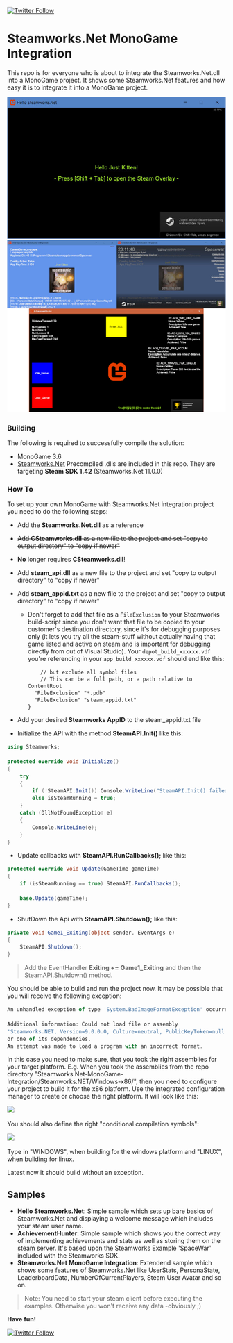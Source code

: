 [![Twitter Follow](https://img.shields.io/twitter/follow/sqrMin1.svg?style=social&label=Follow)](https://twitter.com/sqrMin1)

# Steamworks.Net MonoGame Integration
This repo is for everyone who is about to integrate the Steamworks.Net.dll into a MonoGame project. It shows some Steamworks.Net features and how easy it is to integrate it into a MonoGame project.

![HelloSteamworks](Documentation/MonoGameSteamworksNet_03.jpg)
![HelloSteamworks](Documentation/MonoGameSteamworksNet_01.png)

### Building

The following is required to successfully compile the solution:

- MonoGame 3.6
- [Steamworks.Net](https://github.com/rlabrecque/Steamworks.NET) Precompiled .dlls are included in this repo. They are targeting **Steam SDK 1.42** (Steamworks.Net 11.0.0)

### How To

To set up your own MonoGame with Steamworks.Net integration project you need to do the following steps:

- Add the **Steamworks.Net.dll** as a reference

- ~~Add **CSteamworks.dll** as a new file to the project and set "copy to output directory" to "copy if newer"~~
- **No** longer requires **CSteamworks.dll**!

- Add **steam_api.dll** as a new file to the project and set "copy to output directory" to "copy if newer"

- Add **steam_appid.txt** as a new file to the project and set "copy to output directory" to "copy if newer"

  - Don't forget to add that file as a ```FileExclusion``` to your Steamworks build-script since you don't want that file to be copied to your customer's destination directory, since it's for debugging purposes only (it lets you try all the steam-stuff without actually having that game listed and active on steam and is important for debugging directly from out of Visual Studio).
    Your ```depot_build_xxxxxx.vdf``` you're referencing in your ```app_build_xxxxxx.vdf``` should end like this:

    ``````
    	// but exclude all symbol files  
    	// This can be a full path, or a path relative to ContentRoot
      "FileExclusion" "*.pdb"
      "FileExclusion" "steam_appid.txt"
    }
    ``````

- Add your desired **Steamworks AppID** to the steam_appid.txt file

- Initialize the API with the method **SteamAPI.Init()** like this:

```cs
using Steamworks;

protected override void Initialize()
{
    try
    {
        if (!SteamAPI.Init()) Console.WriteLine("SteamAPI.Init() failed!");
        else isSteamRunning = true;
    }
    catch (DllNotFoundException e)
    {
        Console.WriteLine(e);
    }
}
```

- Update callbacks with **SteamAPI.RunCallbacks();** like this:

```cs
protected override void Update(GameTime gameTime)
{
    if (isSteamRunning == true) SteamAPI.RunCallbacks();

    base.Update(gameTime);
}
```

- ShutDown the Api with **SteamAPI.Shutdown();** like this:

```cs
private void Game1_Exiting(object sender, EventArgs e)
{
    SteamAPI.Shutdown();
}
```

> Add the EventHandler **Exiting += Game1_Exiting** and then the SteamAPI.Shutdown() method.

You should be able to build and run the project now. 
It may be possible that you will receive the following exception:

```js
An unhandled exception of type 'System.BadImageFormatException' occurred in SWTEST.exe

Additional information: Could not load file or assembly 
'Steamworks.NET, Version=9.0.0.0, Culture=neutral, PublicKeyToken=null' 
or one of its dependencies. 
An attempt was made to load a program with an incorrect format.
```

In this case you need to make sure, that you took the right assemblies for your target platform. 
E.g. When you took the assemblies from the repo directory 
"Steamworks.Net-MonoGame-Integration/Steamworks.NET/Windows-x86/", then you need to configure
your project to build it for the x86 platform. Use the integrated configuration manager 
to create or choose the right platform. It will look like this:

![](https://github.com/sqrMin1/Steamworks.Net-MonoGame-Integration/blob/master/Documentation/ConfigurationManager.JPG)

You should also define the right "conditional compilation symbols":

![](https://github.com/sqrMin1/Steamworks.Net-MonoGame-Integration/blob/master/Documentation/ConditionalCompilationSymbols.JPG)

Type in "WINDOWS", when building for the windows platform and "LINUX", when building for linux.

Latest now it should build without an exception.

## Samples

- **Hello Steamworks.Net**: Simple sample which sets up bare basics of Steamworks.Net and displaying a welcome message which includes your steam user name.
- **AchievementHunter**: Simple sample which shows you the correct way of implementing achievements and stats as well as storing them on the steam server. It's based upon the Steamworks Example 'SpaceWar' included with the Steamworks SDK. 
- **Steamworks.Net MonoGame Integration**: Extendend sample which shows some features of Steamworks.Net like UserStats, PersonaState, LeaderboardData, NumberOfCurrentPlayers, Steam User Avatar and so on.

> Note: You need to start your steam client before executing the examples. Otherwise you won't receive any data -obviously ;)

**Have fun!**

[![Twitter Follow](https://img.shields.io/twitter/follow/sqrMin1.svg?style=social&label=Follow)](https://twitter.com/sqrMin1)
